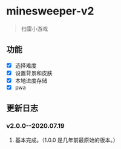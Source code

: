 # minesweeper-v2
> 扫雷小游戏

## 功能
* [x] 选择难度
* [x] 设置背景和皮肤
* [x] 本地进度存储
* [x] pwa

## 更新日志
### v2.0.0--2020.07.19
1. 基本完成。（1.0.0 是几年前最原始的版本。）
